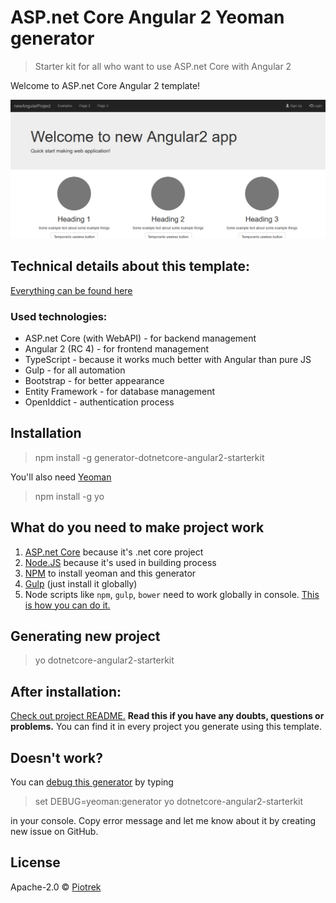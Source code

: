 # ASP.net Core Angular 2 Yeoman generator

> Starter kit for all who want to use ASP.net Core with Angular 2

Welcome to ASP.net Core Angular 2 template!

![](screenshot.png)

## Technical details about this template: ##

[Everything can be found here](https://github.com/piotrek-k/generator-dotnetcore-angular2-starterkit/blob/master/generators/app/templates/src/666Angular2Template666/README.md)

### Used technologies: ###

* ASP.net Core (with WebAPI) - for backend management
* Angular 2 (RC 4) - for frontend management
* TypeScript - because it works much better with Angular than pure JS
* Gulp - for all automation
* Bootstrap - for better appearance
* Entity Framework - for database management
* OpenIddict - authentication process

## Installation

> npm install -g generator-dotnetcore-angular2-starterkit

You'll also need [Yeoman](http://yeoman.io/)

> npm install -g yo

## What do you need to make project work

1. [ASP.net Core](https://www.microsoft.com/net/core#windows) because it's .net core project
2. [Node.JS](https://nodejs.org/en/) because it's used in building process
3. [NPM](https://www.npmjs.com/) to install yeoman and this generator
4. [Gulp](https://github.com/gulpjs/gulp) (just install it globally)
5. Node scripts like `npm`, `gulp`, `bower` need to work globally in console. [This is how you can do it.](https://github.com/piotrek-k/generator-dotnetcore-angular2-starterkit/blob/master/generators/app/templates/src/666Angular2Template666/README.md#if-commands-like-npm-bower-gulp-doesnt-work-globally-in-your-console)

## Generating new project

> yo dotnetcore-angular2-starterkit

## After installation:

[Check out project README.](https://github.com/piotrek-k/generator-dotnetcore-angular2-starterkit/blob/master/generators/app/templates/src/666Angular2Template666/README.md) **Read this if you have any doubts, questions or problems.** You can find it in every project you generate using this template.


## Doesn't work?

You can [debug this generator](http://yeoman.io/authoring/debugging.html) by typing

> set DEBUG=yeoman:generator yo dotnetcore-angular2-starterkit

in your console. Copy error message and let me know about it by creating new issue on GitHub.

## License

Apache-2.0 © [Piotrek]()
